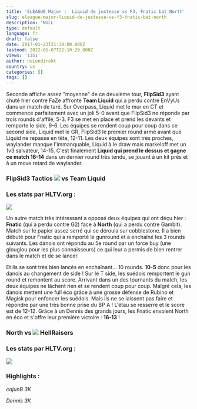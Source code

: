```yaml
---
title: 'ELEAGUE Major :  Liquid de justesse vs F3, Fnatic bat North'
slug: eleague-major-liquid-de-justesse-vs-f3-fnatic-bat-north
description: 'NULL'
type: default
language: fr
draft: false
date: 2017-01-23T21:30:00.000Z
lastmod: 2022-05-07T22:10:29.000Z
views: '1351'
author: neLendirekt
country: us
categories: []
tags: []
---
```

Seconde affiche assez "moyenne" de ce deuxième tour, **FlipSid3** ayant chuté hier contre FaZe affronte **Team Liquid** qui a perdu contre EnVyUs dans un match de taré. Sur Overpass, Liquid met le mur en CT et commence parfaitement avec un joli 5-0 avant que FlipSid3 ne réponde par trois rounds d'affilé, 5-3\. F3 se met en place et prend les devants et remporte le side, 9-6\. Les équipes se rendent coup pour coup dans ce second side, Liquid met le GR, FlipSid3 le premier round armé avant que Liquid ne repasse en tête, 12-11\. Les deux équipes sont très proches, waylander manque l'immanquable, Liquid à le draw mais markeloff met un 1v3 salvateur, 14-15\. C'est finalement **Liquid qui prend le dessus et gagne ce match 16-14** dans un dernier round très tendu, se jouant à un kit près et à un move retard de waylander.

### **FlipSid3 Tactics ![](/storage/countries/flag/europe_flag_580d21b984714.gif) vs Team Liquid**

### Les stats par HLTV.org :

_![](/storage/images/5886619ac9b43a08e1bbbab2ac2979e156feb1aa9db80png.png)_

Un autre match très intéressant a opposé deux équipes qui ont déçu hier : **Fnatic** (qui a perdu contre G2) face à **North** (qui a perdu contre Gambit). Match sur le papier assez serré qui se déroula sur cobblestone. Il a bien débuté pour Fnatic qui a remporté le gunround et a enchaîné les 3 rounds suivants. Les danois ont répondu au 5e round par un force buy (une glouglou pour les plus connaisseurs) ce qui leur a permis de bien rentrer dans le match et de se lancer.

Et ils se sont très bien lancés en enchaînant... 10 rounds. **10-5** donc pour les danois au changement de side ! Sur le T side, les suédois remportent le gun round et remontent au score. Arrivant dans un des tournants du match, les deux équipes ne lâchent rien et se rendent coup pour coup. Malgré cela, les danois mettent une full éco grâce à une grosse défense de Rubino et Magisk pour enfoncer les suédois. Mais ils ne se laissent pas faire et répondre par une très bonne prise du BP A ! L'étau se resserre et le score est de 12-12\. Grâce à un Dennis des grands jours, les Fnatic envoient North en éco et s'offre leur première victoire : **16-13** ! 

### North vs ![](/storage/countries/flag/europe_flag_580d21b984714.gif) HellRaisers

### Les stats par HLTV.org : 

![](/storage/images/58867308343be_ss2017-01-23at101728png.png)

### Highlights :

_cajunB 3K_

_Dennis 3K_ 
